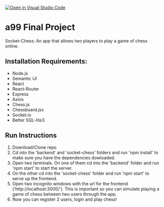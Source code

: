 [![Open in Visual Studio Code](https://classroom.github.com/assets/open-in-vscode-f059dc9a6f8d3a56e377f745f24479a46679e63a5d9fe6f495e02850cd0d8118.svg)](https://classroom.github.com/online_ide?assignment_repo_id=6317978&assignment_repo_type=AssignmentRepo)
# a99 Final Project

Socket-Chess: An app that allows two players to play a game of chess online.

## Installation Requirements:
- Node.js
- Semantic UI
- React
- React-Router
- Express
- Axios
- Chess.js
- Chessboard.jsx
- Socket.io
- Better SQL-lite3

## Run Instructions
1. Download/Clone repo
2. Cd into the 'backend' and 'socket-chess' folders and run 'npm install' to make sure you have the dependencies dowloaded. 
3. Open two terminals. On one of them cd into the 'backend' folder and run 'npm start' to start the server.
4. On the other cd into the 'socket-chess' folder and run 'npm start' to serve up the frontend.
5. Open two incognito windows with the url for the frontend ('http://localhost:3000/'). This is important so you can simulate playing a game of chess between two users through the app. 
6. Now you can register 2 users, login and play chess!